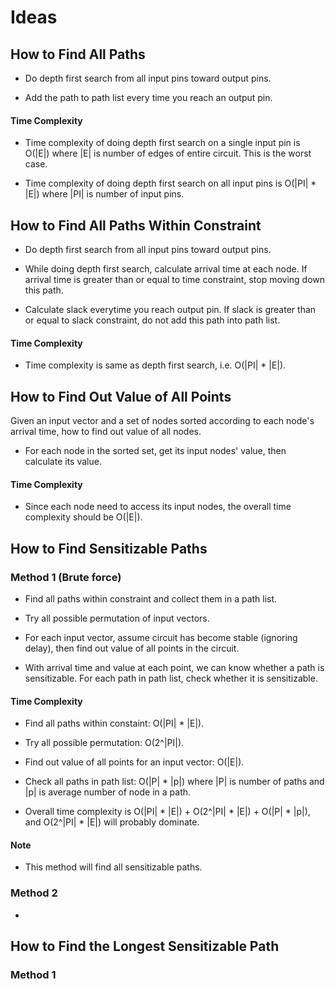 # Ideas

## How to Find All Paths

-   Do depth first search from all input pins toward output pins.

-   Add the path to path list every time you reach an output pin.

#### Time Complexity

-   Time complexity of doing depth first search on a single input pin
    is O(|E|) where |E| is number of edges of entire circuit. This is
    the worst case.

-   Time complexity of doing depth first search on all input pins is
    O(|PI| * |E|) where |PI| is number of input pins.

## How to Find All Paths Within Constraint

-   Do depth first search from all input pins toward output pins.

-   While doing depth first search, calculate arrival time at each
    node. If arrival time is greater than or equal to time constraint,
    stop moving down this path.

-   Calculate slack everytime you reach output pin. If slack is greater
    than or equal to slack constraint, do not add this path into path
    list.

#### Time Complexity

-   Time complexity is same as depth first search, i.e. O(|PI| * |E|).

## How to Find Out Value of All Points

Given an input vector and a set of nodes sorted according to each node's
arrival time, how to find out value of all nodes.

-   For each node in the sorted set, get its input nodes' value, then
    calculate its value.

#### Time Complexity

-   Since each node need to access its input nodes, the overall time
    complexity should be O(|E|).

## How to Find Sensitizable Paths

### Method 1 (Brute force)

-   Find all paths within constraint and collect them in a path list.

-   Try all possible permutation of input vectors.

-   For each input vector, assume circuit has become stable (ignoring
    delay), then find out value of all points in the circuit.

-   With arrival time and value at each point, we can know whether a
    path is sensitizable. For each path in path list, check whether it
    is sensitizable.

#### Time Complexity

-   Find all paths within constaint: O(|PI| * |E|).

-   Try all possible permutation: O(2^|PI|).

-   Find out value of all points for an input vector: O(|E|).

-   Check all paths in path list: O(|P| * |p|) where |P| is number of
    paths and |p| is average number of node in a path.

-   Overall time complexity is O(|PI| * |E|) + O(2^|PI| * |E|) + 
    O(|P| * |p|), and O(2^|PI| * |E|) will probably dominate.

#### Note

-   This method will find all sensitizable paths.

### Method 2

-   

## How to Find the Longest Sensitizable Path

### Method 1



